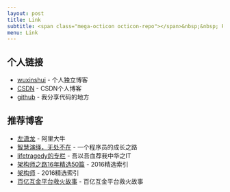 ```yaml
---
layout: post
title: Link
subtitle: <span class="mega-octicon octicon-repo"></span>&nbsp;&nbsp; Resource link
menu: Link
---
```



## 个人链接
- [wuxinshui](http://wuxinshui.github.io/) - 个人独立博客
- [CSDN](http://blog.csdn.net/rickyit?viewmode=list) - CSDN个人博客
- [github](https://github.com/wuxinshui) -  我分享代码的地方


## 推荐博客
- [左潇龙](http://www.zuoxiaolong.com/blog/index.ftl) - 阿里大牛
- [智慧演绎，无处不在](http://blog.csdn.net/zhangerqing) - 一个程序员的成长之路
- [lifetragedy的专栏](http://blog.csdn.net/lifetragedy) - 吾以吾血荐我中华之IT
- [架构师之路16年精选50篇](https://mp.weixin.qq.com/s/OlFKpcnBOgcPZmjvdzCCiA) - 2016精选索引
- [架构师](http://www.infoq.com/cn/minibooks?utm_source=infoq&utm_medium=breadcrumbs_feature&utm_campaign=breadcrumbs) - 2016精选索引
- [百亿互金平台救火故事](http://www.ityouknow.com/) - 百亿互金平台救火故事



 



